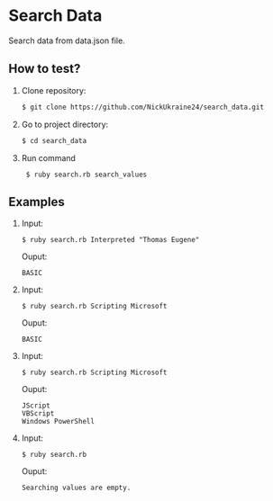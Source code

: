 # Search Data
Search data from data.json file.

## How to test?
1. Clone repository:
    ```sh
    $ git clone https://github.com/NickUkraine24/search_data.git
    ```
2. Go to project directory:
    ```sh
    $ cd search_data
    ```
3. Run command
   ```shell
    $ ruby search.rb search_values
    ```
## Examples
1.  Input:
    ```shell
    $ ruby search.rb Interpreted "Thomas Eugene"
    ```
    Ouput:
    ```shell
    BASIC
    ```
2.  Input:
    ```shell
    $ ruby search.rb Scripting Microsoft
    ```
    Ouput:
    ```shell
    BASIC
    ```
3.  Input:
    ```shell
    $ ruby search.rb Scripting Microsoft
    ```
    Ouput:
    ```shell
    JScript
    VBScript
    Windows PowerShell
    ```
4.  Input:
    ```shell
    $ ruby search.rb
    ```
    Ouput:
    ```shell
    Searching values are empty.
    ```